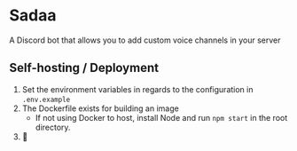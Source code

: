 # Sadaa
A Discord bot that allows you to add custom voice channels in your server

## Self-hosting / Deployment
1. Set the environment variables in regards to the configuration in `.env.example` 
2. The Dockerfile exists for building an image
    - If not using Docker to host, install Node and run `npm start` in the root directory.
3. 🎉
